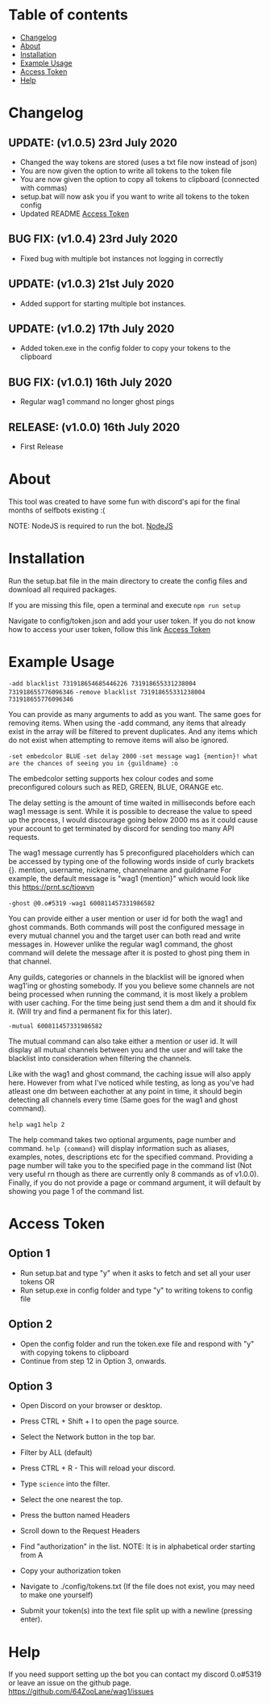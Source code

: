 # Table of contents
- [Changelog](#changelog)
- [About](#about)
- [Installation](#installation)
- [Example Usage](#example-usage)
- [Access Token](#access-token)
- [Help](#help)

# Changelog

## UPDATE: (v1.0.5) 23rd July 2020 
- Changed the way tokens are stored (uses a txt file now instead of json)
- You are now given the option to write all tokens to the token file
- You are now given the option to copy all tokens to clipboard (connected with commas)
- setup.bat will now ask you if you want to write all tokens to the token config
- Updated README [Access Token](#access-token)

## BUG FIX: (v1.0.4) 23rd July 2020
- Fixed bug with multiple bot instances not logging in correctly

## UPDATE: (v1.0.3) 21st July 2020
- Added support for starting multiple bot instances.

## UPDATE: (v1.0.2) 17th July 2020 
- Added token.exe in the config folder to copy your tokens to the clipboard

## BUG FIX: (v1.0.1) 16th July 2020 
- Regular wag1 command no longer ghost pings

## RELEASE: (v1.0.0) 16th July 2020 
- First Release

# About

This tool was created to have some fun with discord's api for the final months of selfbots existing :(

NOTE: NodeJS is required to run the bot. [NodeJS](https://nodejs.org/en/)

# Installation

Run the setup.bat file in the main directory to create the config files and download all required packages.

If you are missing this file, open a terminal and execute `npm run setup`

Navigate to config/token.json and add your user token.
If you do not know how to access your user token, follow this link [Access Token](#access-token)

# Example Usage

`-add blacklist 731918654685446226 731918655331238004 731918655776096346`
`-remove blacklist 731918655331238004 731918655776096346`

You can provide as many arguments to add as you want. The same goes for removing items.
When using the -add command, any items that already exist in the array will be filtered to
prevent duplicates. And any items which do not exist when attempting to remove items will 
also be ignored.

`-set embedcolor BLUE`
`-set delay 2000`
`-set message wag1 {mention}! what are the chances of seeing you in {guildname} :o`

The embedcolor setting supports hex colour codes and some preconfigured colours such
as RED, GREEN, BLUE, ORANGE etc.

The delay setting is the amount of time waited in milliseconds before each wag1 message is sent.
While it is possible to decrease the value to speed up the process, I would discourage going
below 2000 ms as it could cause your account to get terminated by discord for sending too many API requests.

The wag1 message currently has 5 preconfigured placeholders which can be accessed by typing one of
the following words inside of curly brackets {}. mention, username, nickname, channelname and guildname
For example, the default message is "wag1 {mention}" which would look like this https://prnt.sc/tiowvn

`-ghost @0.o#5319`
`-wag1 600811457331986582`

You can provide either a user mention or user id for both the wag1 and ghost commands. Both commands
will post the configured message in every mutual channel you and the target user can both read and
write messages in. However unlike the regular wag1 command, the ghost command will delete the message
after it is posted to ghost ping them in that channel.

Any guilds, categories or channels in the blacklist will be ignored when wag1'ing or ghosting somebody.
If you you believe some channels are not being processed when running the command, it is most likely
a problem with user caching. For the time being just send them a dm and it should fix it. (Will try and
find a permanent fix for this later).

`-mutual 600811457331986582`

The mutual command can also take either a mention or user id. It will display all mutual channels between
you and the user and will take the blacklist into consideration when filtering the channels.

Like with the wag1 and ghost command, the caching issue will also apply here. However from what I've noticed
while testing, as long as you've had atleast one dm between eachother at any point in time, it should begin
detecting all channels every time (Same goes for the wag1 and ghost command).

`help wag1`
`help 2`

The help command takes two optional arguments, page number and command. `help {command}` will display
information such as aliases, examples, notes, descriptions etc for the specified command. Providing a
page number will take you to the specified page in the command list (Not very useful rn though as there are 
currently only 8 commands as of v1.0.0). Finally, if you do not provide a page or command argument, it will
default by showing you page 1 of the command list.

# Access Token

## Option 1
-  Run setup.bat and type "y" when it asks to fetch and set all your user tokens
OR
-  Run setup.exe in config folder and type "y" to writing tokens to config file

## Option 2
-  Open the config folder and run the token.exe file and respond with "y" with copying tokens to clipboard
-  Continue from step 12 in Option 3, onwards.

## Option 3
-  Open Discord on your browser or desktop.
-  Press CTRL + Shift + I to open the page source.
-  Select the Network button in the top bar.
-  Filter by ALL (default)
-  Press CTRL + R - This will reload your discord.
-  Type `science` into the filter.
-  Select the one nearest the top.
-  Press the button named Headers
-  Scroll down to the Request Headers
-  Find "authorization" in the list.
NOTE: It is in alphabetical order starting from A
-  Copy your authorization token

-  Navigate to ./config/tokens.txt (If the file does not exist, you may need to make one yourself)
-  Submit your token(s) into the text file split up with a newline (pressing enter).

# Help

If you need support setting up the bot you can contact my discord 0.o#5319
or leave an issue on the github page. https://github.com/64ZooLane/wag1/issues
